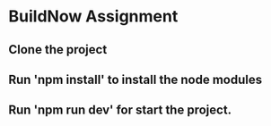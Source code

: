 # BuildNow Assignment

## Clone the project

## Run 'npm install' to install the node modules

## Run 'npm run dev' for start the project.